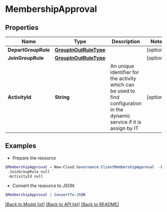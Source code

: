 # MembershipApproval
## Properties

Name | Type | Description | Notes
------------ | ------------- | ------------- | -------------
**DepartGroupRule** | [**GroupInOutRuleType**](GroupInOutRuleType.md) |  | [optional] 
**JoinGroupRule** | [**GroupInOutRuleType**](GroupInOutRuleType.md) |  | [optional] 
**ActivityId** | **String** | An unique identifier for the activity which can be used to find configuration in the dynamic service if it is assign by IT | [optional] 

## Examples

- Prepare the resource
```powershell
$MembershipApproval = New-Cloud.Governance.ClientMembershipApproval  -DepartGroupRule null `
 -JoinGroupRule null `
 -ActivityId null
```

- Convert the resource to JSON
```powershell
$MembershipApproval | ConvertTo-JSON
```

[[Back to Model list]](../README.md#documentation-for-models) [[Back to API list]](../README.md#documentation-for-api-endpoints) [[Back to README]](../README.md)

